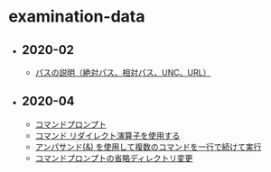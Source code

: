 # examination-data

- ## 2020-02
  - [パスの説明（絶対パス、相対パス、UNC、URL）](https://desktop.arcgis.com/ja/arcmap/10.3/tools/supplement/pathnames-explained-absolute-relative-unc-and-url.htm)

- ## 2020-04
  - [コマンドプロンプト](https://ginpro.winofsql.jp/article/477228070.html)
  - [コマンド リダイレクト演算子を使用する](https://logicalerror.seesaa.net/article/126054882.html)
  - [アンパサンド(&) を使用して複数のコマンドを一行で続けて実行](https://logicalerror.seesaa.net/article/118274156.html)
  - [コマンドプロンプトの省略ディレクトリ変更](https://logicalerror.seesaa.net/article/157588024.html)
